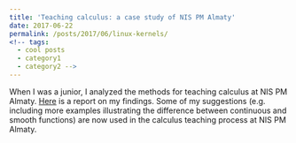 ```yaml
---
title: 'Teaching calculus: a case study of NIS PM Almaty'
date: 2017-06-22
permalink: /posts/2017/06/linux-kernels/
<!-- tags:
  - cool posts
  - category1
  - category2 -->
---
```

When I was a junior, I analyzed the methods for teaching calculus at NIS PM Almaty. [Here](kazhymurat.ml/files/Math_teaching.pdf) is a report on my findings. Some of my suggestions (e.g. including more examples illustrating the difference between continuous and smooth functions)  are now used in the calculus teaching process at NIS PM Almaty.  
